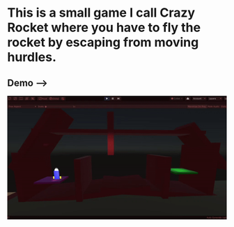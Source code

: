 # This is a small game I call Crazy Rocket where you have to fly the rocket by escaping from moving hurdles.

## Demo -->
![Crazy Rocket Blocks Demo](Crazy_Rocket.gif)
